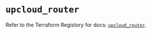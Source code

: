 # `upcloud_router`

Refer to the Terraform Registory for docs: [`upcloud_router`](https://registry.terraform.io/providers/upcloudltd/upcloud/3.3.0/docs/resources/router).
